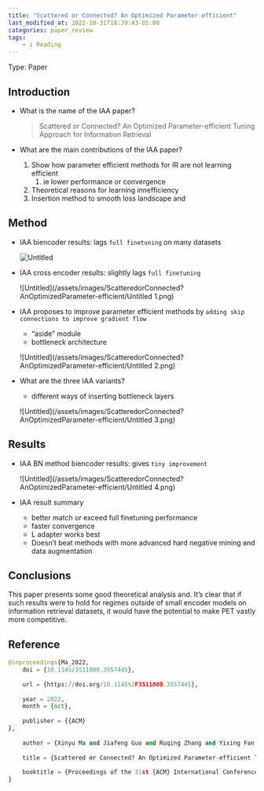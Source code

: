 ```yaml
---
title: "Scattered or Connected? An Optimized Parameter-efficient"
last_modified_at: 2022-10-31T18:39:43-05:00
categories: paper_review
tags:
    - : Reading
---
```

Type: Paper

## Introduction

- What is the name of the IAA paper?
    
    > Scattered or Connected? An Optimized Parameter-efficient
    Tuning Approach for Information Retrieval
    > 
    
- What are the main contributions of the IAA paper?
    1. Show how parameter efficient methods for IR are not learning efficient
        1. ie lower performance or convergence
    2. Theoretical reasons for learning innefficiency
    3. Insertion method to smooth loss landscape and 

## Method

- IAA biencoder results: lags `full finetuning` on many datasets
    
    ![Untitled](/assets/images/ScatteredorConnected?AnOptimizedParameter-efficient/Untitled.png)
    
- IAA cross encoder results: slightly lags `full finetuning`
    
    ![Untitled](/assets/images/ScatteredorConnected?AnOptimizedParameter-efficient/Untitled 1.png)
    

- IAA proposes to improve parameter efficient methods by `adding skip connections to improve gradient flow`
    - “aside” module
    - bottleneck architecture
    
    ![Untitled](/assets/images/ScatteredorConnected?AnOptimizedParameter-efficient/Untitled 2.png)
    
- What are the three IAA variants?
    - different ways of inserting bottleneck layers
    
    ![Untitled](/assets/images/ScatteredorConnected?AnOptimizedParameter-efficient/Untitled 3.png)
    

## Results

- IAA BN method biencoder results: gives `tiny improvement`
    
    ![Untitled](/assets/images/ScatteredorConnected?AnOptimizedParameter-efficient/Untitled 4.png)
    
- IAA result summary
    - better match or exceed full finetuning performance
    - faster convergence
    - L adapter works best
    - Doesn’t beat methods with more advanced hard negative mining and data augmentation

## Conclusions

This paper presents some good theoretical analysis and. It’s clear that if such results were to hold for regimes outside of small encoder models on information retrieval datasets, it would have the potential to make PET vastly more competitive. 

## Reference

```python
@inproceedings{Ma_2022,
	doi = {10.1145/3511808.3557445},
  
	url = {https://doi.org/10.1145%2F3511808.3557445},
  
	year = 2022,
	month = {oct},
  
	publisher = {{ACM}
},
  
	author = {Xinyu Ma and Jiafeng Guo and Ruqing Zhang and Yixing Fan and Xueqi Cheng},
  
	title = {Scattered or Connected? An Optimized Parameter-efficient Tuning Approach for Information Retrieval},
  
	booktitle = {Proceedings of the 31st {ACM} International Conference on Information {\&}amp$\mathsemicolon$ Knowledge Management}
}
```